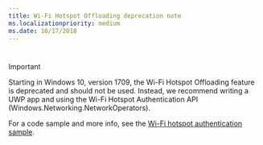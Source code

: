 ```yaml
---
title: Wi-Fi Hotspot Offloading deprecation note
ms.localizationpriority: medium
ms.date: 10/17/2018
---
```


# 

> [!IMPORTANT]
> Starting in Windows 10, version 1709, the Wi-Fi Hotspot Offloading feature is deprecated and should not be used. Instead, we recommend writing a UWP app and using the Wi-Fi Hotspot Authentication API (Windows.Networking.NetworkOperators).
>
> For a code sample and more info, see the [Wi-Fi hotspot authentication sample](https://go.microsoft.com/fwlink/p/?linkid=854004).
